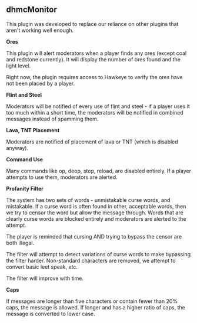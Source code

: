## dhmcMonitor

This plugin was developed to replace our reliance on other plugins that aren't working well enough.

**Ores**

This plugin will alert moderators when a player finds any ores (except coal and redstone currently). It will display the number of ores found and the light level.

Right now, the plugin requires access to Hawkeye to verify the ores have not been placed by a player.

**Flint and Steel**

Moderators will be notified of every use of flint and steel - if a player uses it too much within a short time, the moderators will be notified in combined messages instead of spamming them.

**Lava, TNT Placement**

Moderators are notified of placement of lava or TNT (which is disabled anyway).

**Command Use**

Many commands like op, deop, stop, reload, are disabled entirely. If a player attempts to use them, moderators are alerted.

**Profanity Filter**

The system has two sets of words - unmistakable curse words, and mistakable. If a curse word is often found in other, acceptable words, then we try to censor the word but allow the message through. Words that are clearly curse words are blocked entirely and moderators are alerted to the attempt.

The player is reminded that cursing AND trying to bypass the censor are both illegal. 

The filter will attempt to detect variations of curse words to make bypassing the filter harder. Non-standard characters are removed, we attempt to convert basic leet speak, etc.

The filter will improve with time.

**Caps**

If messages are longer than five characters or contain fewer than 20% caps, the message is allowed. If longer and has a higher ratio of caps, the message is converted to lower case.